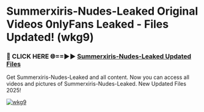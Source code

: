 # Summerxiris-Nudes-Leaked Original Videos 0nlyFans Leaked - Files Updated! (wkg9)

<h3>🔴 CLICK HERE 🌐==►► <a href="https://tinyurl.com/5h6xmrr3" rel="nofollow">Summerxiris-Nudes-Leaked Updated Files</a></h3>

Get Summerxiris-Nudes-Leaked and all content. Now you can access all videos and pictures of Summerxiris-Nudes-Leaked. New Updated Files 2025!

[![wkg9](https://i.imgur.com/KVD873Z.gif)](https://tinyurl.com/5h6xmrr3)
